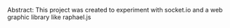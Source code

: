 Abstract:
This project was created to experiment with socket.io and a web graphic library like raphael.js
